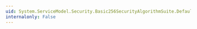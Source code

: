 ```yaml
---
uid: System.ServiceModel.Security.Basic256SecurityAlgorithmSuite.DefaultDigestAlgorithm
internalonly: False
---
```

